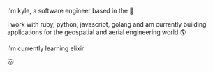 i'm kyle, a software engineer based in the 🌵

i work with ruby, python, javascript, golang and am currently building applications for the geospatial and aerial engineering world 🌎

i'm currently learning elixir

🐱 
